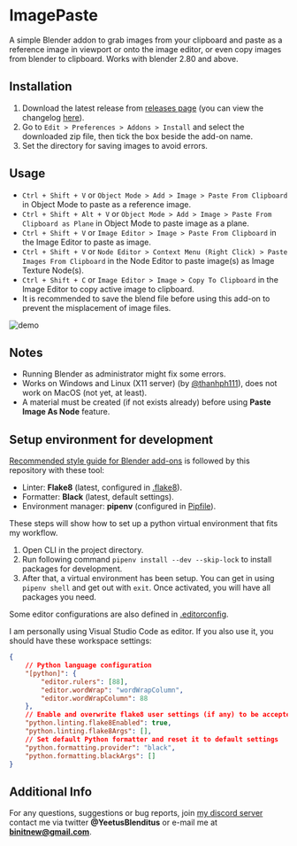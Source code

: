 # ImagePaste

A simple Blender addon to grab images from your clipboard and paste as a reference image in viewport or onto the image editor, or even copy images from blender to clipboard.
Works with blender 2.80 and above.


## Installation

1. Download the latest release from [releases page](https://github.com/Yeetus3141/ImagePaste/releases/) (you can view the changelog [here](CHANGELOG.md)).
1. Go to `Edit > Preferences > Addons > Install` and select the downloaded zip file, then tick the box beside the add-on name.
1. Set the directory for saving images to avoid errors.


## Usage

- `Ctrl + Shift + V` or `Object Mode > Add > Image > Paste From Clipboard` in Object Mode to paste as a reference image.
- `Ctrl + Shift + Alt + V` or `Object Mode > Add > Image > Paste From Clipboard as Plane` in Object Mode to paste image as a plane.
- `Ctrl + Shift + V` or `Image Editor > Image > Paste From Clipboard` in the Image Editor to paste as image.
- `Ctrl + Shift + V` or `Node Editor > Context Menu (Right Click) > Paste Images From Clipboard` in the Node Editor to paste image(s) as Image Texture Node(s).
- `Ctrl + Shift + C` or `Image Editor > Image > Copy To Clipboard` in the Image Editor to copy active image to clipboard.
- It is recommended to save the blend file before using this add-on to prevent the misplacement of image files.

![demo](assets/demo.gif)


## Notes

- Running Blender as administrator might fix some errors.
- Works on Windows and Linux (X11 server) (by [@thanhph111](https://github.com/thanhph111)), does not work on MacOS (not yet, at least).
- A material must be created (if not exists already) before using **Paste Image As Node** feature.


## Setup environment for development

[Recommended style guide for Blender add-ons](https://wiki.blender.org/wiki/Style_Guide/Python) is followed by this repository with these tool:
- Linter: **Flake8** (latest, configured in [.flake8](.flake8)).
- Formatter: **Black** (latest, default settings).
- Environment manager: **pipenv** (configured in [Pipfile](Pipfile)).

These steps will show how to set up a python virtual environment that fits my workflow.
1. Open CLI in the project directory.
1. Run following command `pipenv install --dev --skip-lock` to install packages for development.
1. After that, a virtual environment has been setup. You can get in using `pipenv shell` and get out with `exit`. Once activated, you will have all packages you need.

Some editor configurations are also defined in [.editorconfig](.editorconfig).

I am personally using Visual Studio Code as editor. If you also use it, you should have these workspace settings:

```json
{
    // Python language configuration
    "[python]": {
        "editor.rulers": [88],
        "editor.wordWrap": "wordWrapColumn",
        "editor.wordWrapColumn": 88
    },
    // Enable and overwrite flake8 user settings (if any) to be accepted in .flake8
    "python.linting.flake8Enabled": true,
    "python.linting.flake8Args": [],
    // Set default Python formatter and reset it to default settings
    "python.formatting.provider": "black",
    "python.formatting.blackArgs": []
}
```


## Additional Info

For any questions, suggestions or bug reports, join [my discord server](https://discord.gg/G8ajxwQuYT) contact me via twitter **@YeetusBlenditus** or e-mail me at **binitnew@gmail.com**.
